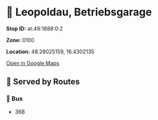 # 🚉 Leopoldau, Betriebsgarage


**Stop ID:** at:49:1888:0:2

**Zone:** 0100

**Location:** 48.28025159, 16.4302135

[Open in Google Maps](https://www.google.com/maps?q=48.28025159,16.4302135)

## 🚆 Served by Routes

### 🚌 Bus
- 36B